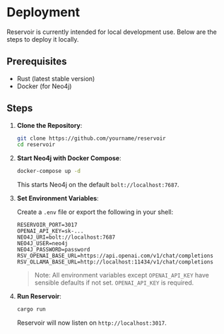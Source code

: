 # Deployment

Reservoir is currently intended for local development use. Below are the steps to deploy it locally.

## Prerequisites

- Rust (latest stable version)
- Docker (for Neo4j)

## Steps

1. **Clone the Repository**:

   ```bash
   git clone https://github.com/yourname/reservoir
   cd reservoir
   ```

2. **Start Neo4j with Docker Compose**:

   ```bash
   docker-compose up -d
   ```

   This starts Neo4j on the default `bolt://localhost:7687`.

3. **Set Environment Variables**:

   Create a `.env` file or export the following in your shell:

   ```env
   RESERVOIR_PORT=3017
   OPENAI_API_KEY=sk-...
   NEO4J_URI=bolt://localhost:7687
   NEO4J_USER=neo4j
   NEO4J_PASSWORD=password
   RSV_OPENAI_BASE_URL=https://api.openai.com/v1/chat/completions
   RSV_OLLAMA_BASE_URL=http://localhost:11434/v1/chat/completions
   ```

   > Note: All environment variables except `OPENAI_API_KEY` have sensible defaults if not set. `OPENAI_API_KEY` is required.

4. **Run Reservoir**:

   ```bash
   cargo run
   ```

   Reservoir will now listen on `http://localhost:3017`.
